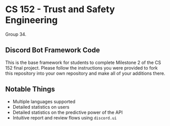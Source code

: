 # CS 152 - Trust and Safety Engineering

Group 34.

## Discord Bot Framework Code

This is the base framework for students to complete Milestone 2 of the CS 152 final project. Please follow the instructions you were provided to fork this repository into your own repository and make all of your additions there.

## Notable Things

- Multiple languages supported
- Detailed statistics on users
- Detailed statistics on the predictive power of the API
- Intuitive report and review flows using `discord.ui`
